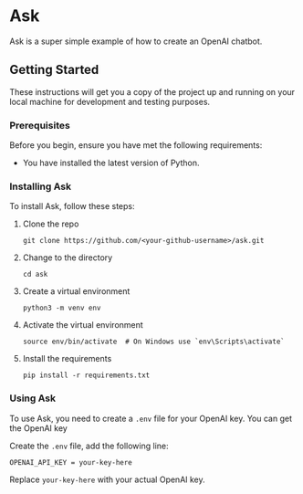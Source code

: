 # Ask

Ask is a super simple example of how to create an OpenAI chatbot.

## Getting Started

These instructions will get you a copy of the project up and running on your local machine for development and testing purposes.

### Prerequisites

Before you begin, ensure you have met the following requirements:

* You have installed the latest version of Python.

### Installing Ask

To install Ask, follow these steps:

1. Clone the repo
   ```
   git clone https://github.com/<your-github-username>/ask.git
   ```
2. Change to the directory
   ```
   cd ask
   ```
3. Create a virtual environment
   ```
   python3 -m venv env
   ```
4. Activate the virtual environment
   ```
   source env/bin/activate  # On Windows use `env\Scripts\activate`
   ```
5. Install the requirements
   ```
   pip install -r requirements.txt
   ```

### Using Ask

To use Ask, you need to create a `.env` file for your OpenAI key. You can get the OpenAI key

Create the `.env` file, add the following line:

```
OPENAI_API_KEY = your-key-here
```

Replace `your-key-here` with your actual OpenAI key.